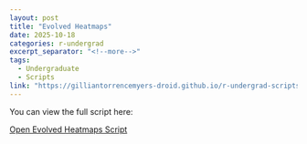 ```yaml
---
layout: post
title: "Evolved Heatmaps"
date: 2025-10-18
categories: r-undergrad
excerpt_separator: "<!--more-->"
tags:
  - Undergraduate
  - Scripts
link: "https://gilliantorrencemyers-droid.github.io/r-undergrad-scripts-Evolved-Heatmaps/"
---
```

You can view the full script here:

[Open Evolved Heatmaps Script](https://gilliantorrencemyers-droid.github.io/r-undergrad-scripts-Evolved-Heatmaps/)
